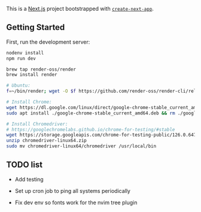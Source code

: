 This is a [Next.js](https://nextjs.org/) project bootstrapped with [`create-next-app`](https://github.com/vercel/next.js/tree/canary/packages/create-next-app).

## Getting Started

First, run the development server:

```bash
nodenv install
npm run dev

brew tap render-oss/render
brew install render

# Ubuntu:
f=~/bin/render; wget -O $f https://github.com/render-oss/render-cli/releases/download/v0.1.11/render-linux-x86_64 ; chmod +x $f

# Install Chrome:
wget https://dl.google.com/linux/direct/google-chrome-stable_current_amd64.deb
sudo apt install ./google-chrome-stable_current_amd64.deb && rm ./google-chrome-stable_current_amd64.deb

# Install Chromedriver:
# https://googlechromelabs.github.io/chrome-for-testing/#stable
wget https://storage.googleapis.com/chrome-for-testing-public/126.0.6478.62/linux64/chromedriver-linux64.zip
unzip chromedriver-linux64.zip
sudo mv chromedriver-linux64/chromedriver /usr/local/bin
```

## TODO list
* Add testing
* Set up cron job to ping all systems periodically

* Fix dev env so fonts work for the nvim tree plugin
